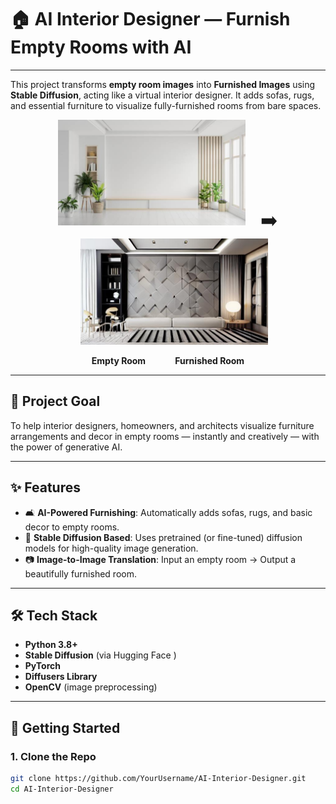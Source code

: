 # 🏠 AI Interior Designer — Furnish Empty Rooms with AI
---
This project transforms **empty room images** into **Furnished Images** using **Stable Diffusion**, acting like a virtual interior designer. It adds sofas, rugs, and essential furniture to visualize fully-furnished rooms from bare spaces.
 
 
<p align="center">
  <img src="uploads/upload_1746687400_istockphoto-1535511484-612x612.jpg" alt="Empty Room" width="300" style="margin-right: 20px;"/>
  <span style="font-size: 30px; vertical-align: middle;">➡️</span>
  <img src="generated/redesign_upload_1747472952_upload_1746687400_istockphoto-1535511484-612x612.jpg" alt="Furnished Room" width="300" style="margin-left: 20px;"/>
</p>

<p align="center">
  <strong>Empty Room</strong> &nbsp;&nbsp;&nbsp;&nbsp;&nbsp;&nbsp;&nbsp;&nbsp;&nbsp;&nbsp; 
  <strong>Furnished Room</strong>
</p>

---

## 🎯 Project Goal

To help interior designers, homeowners, and architects visualize furniture arrangements and decor in empty rooms — instantly and creatively — with the power of generative AI.

---

## ✨ Features

- 🛋️ **AI-Powered Furnishing**: Automatically adds sofas, rugs, and basic decor to empty rooms.
- 🧠 **Stable Diffusion Based**: Uses pretrained (or fine-tuned) diffusion models for high-quality image generation.
- 📷 **Image-to-Image Translation**: Input an empty room → Output a beautifully furnished room.
---

## 🛠 Tech Stack

- **Python 3.8+**
- **Stable Diffusion** (via Hugging Face )
- **PyTorch**
- **Diffusers Library**
- **OpenCV** (image preprocessing)

---

## 🚀 Getting Started

### 1. Clone the Repo

```bash
git clone https://github.com/YourUsername/AI-Interior-Designer.git
cd AI-Interior-Designer
